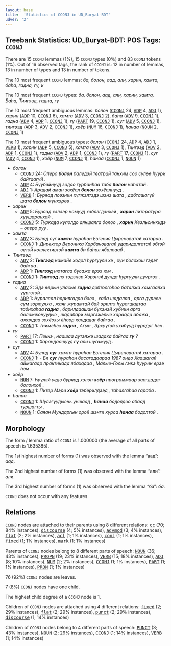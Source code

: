 ```yaml
---
layout: base
title:  'Statistics of CCONJ in UD_Buryat-BDT'
udver: '2'
---
```


## Treebank Statistics: UD_Buryat-BDT: POS Tags: `CCONJ`

There are 15 `CCONJ` lemmas (1%), 15 `CCONJ` types (0%) and 83 `CCONJ` tokens (1%).
Out of 16 observed tags, the rank of `CCONJ` is: 12 in number of lemmas, 13 in number of types and 13 in number of tokens.

The 10 most frequent `CCONJ` lemmas: <em>ба, болон, аад, али, харин, хамта, баһа, гадна, гү, и</em>

The 10 most frequent `CCONJ` types:  <em>ба, болон, аад, али, харин, хамта, Баһа, Тиигээд, гадна, гү</em>

The 10 most frequent ambiguous lemmas: <em>болон</em> (<tt><a href="bxr_bdt-pos-CCONJ.html">CCONJ</a></tt> 24, <tt><a href="bxr_bdt-pos-ADP.html">ADP</a></tt> 4, <tt><a href="bxr_bdt-pos-ADJ.html">ADJ</a></tt> 1), <em>харин</em> (<tt><a href="bxr_bdt-pos-ADP.html">ADP</a></tt> 10, <tt><a href="bxr_bdt-pos-CCONJ.html">CCONJ</a></tt> 6), <em>хамта</em> (<tt><a href="bxr_bdt-pos-ADV.html">ADV</a></tt> 3, <tt><a href="bxr_bdt-pos-CCONJ.html">CCONJ</a></tt> 2), <em>баһа</em> (<tt><a href="bxr_bdt-pos-ADV.html">ADV</a></tt> 9, <tt><a href="bxr_bdt-pos-CCONJ.html">CCONJ</a></tt> 1), <em>гадна</em> (<tt><a href="bxr_bdt-pos-ADV.html">ADV</a></tt> 4, <tt><a href="bxr_bdt-pos-ADP.html">ADP</a></tt> 1, <tt><a href="bxr_bdt-pos-CCONJ.html">CCONJ</a></tt> 1), <em>гү</em> (<tt><a href="bxr_bdt-pos-PART.html">PART</a></tt> 19, <tt><a href="bxr_bdt-pos-CCONJ.html">CCONJ</a></tt> 1), <em>суг</em> (<tt><a href="bxr_bdt-pos-ADV.html">ADV</a></tt> 5, <tt><a href="bxr_bdt-pos-CCONJ.html">CCONJ</a></tt> 1), <em>тиигээд</em> (<tt><a href="bxr_bdt-pos-ADP.html">ADP</a></tt> 3, <tt><a href="bxr_bdt-pos-ADV.html">ADV</a></tt> 2, <tt><a href="bxr_bdt-pos-CCONJ.html">CCONJ</a></tt> 1), <em>хоёр</em> (<tt><a href="bxr_bdt-pos-NUM.html">NUM</a></tt> 16, <tt><a href="bxr_bdt-pos-CCONJ.html">CCONJ</a></tt> 1), <em>һанаа</em> (<tt><a href="bxr_bdt-pos-NOUN.html">NOUN</a></tt> 2, <tt><a href="bxr_bdt-pos-CCONJ.html">CCONJ</a></tt> 1)

The 10 most frequent ambiguous types:  <em>болон</em> (<tt><a href="bxr_bdt-pos-CCONJ.html">CCONJ</a></tt> 24, <tt><a href="bxr_bdt-pos-ADP.html">ADP</a></tt> 4, <tt><a href="bxr_bdt-pos-ADJ.html">ADJ</a></tt> 1, <tt><a href="bxr_bdt-pos-VERB.html">VERB</a></tt> 1), <em>харин</em> (<tt><a href="bxr_bdt-pos-ADP.html">ADP</a></tt> 5, <tt><a href="bxr_bdt-pos-CCONJ.html">CCONJ</a></tt> 5), <em>хамта</em> (<tt><a href="bxr_bdt-pos-ADV.html">ADV</a></tt> 3, <tt><a href="bxr_bdt-pos-CCONJ.html">CCONJ</a></tt> 1), <em>Тиигээд</em> (<tt><a href="bxr_bdt-pos-ADV.html">ADV</a></tt> 2, <tt><a href="bxr_bdt-pos-ADP.html">ADP</a></tt> 1, <tt><a href="bxr_bdt-pos-CCONJ.html">CCONJ</a></tt> 1), <em>гадна</em> (<tt><a href="bxr_bdt-pos-ADV.html">ADV</a></tt> 2, <tt><a href="bxr_bdt-pos-ADP.html">ADP</a></tt> 1, <tt><a href="bxr_bdt-pos-CCONJ.html">CCONJ</a></tt> 1), <em>гү</em> (<tt><a href="bxr_bdt-pos-PART.html">PART</a></tt> 17, <tt><a href="bxr_bdt-pos-CCONJ.html">CCONJ</a></tt> 1), <em>суг</em> (<tt><a href="bxr_bdt-pos-ADV.html">ADV</a></tt> 4, <tt><a href="bxr_bdt-pos-CCONJ.html">CCONJ</a></tt> 1), <em>хоёр</em> (<tt><a href="bxr_bdt-pos-NUM.html">NUM</a></tt> 7, <tt><a href="bxr_bdt-pos-CCONJ.html">CCONJ</a></tt> 1), <em>һанаа</em> (<tt><a href="bxr_bdt-pos-CCONJ.html">CCONJ</a></tt> 1, <tt><a href="bxr_bdt-pos-NOUN.html">NOUN</a></tt> 1)


* <em>болон</em>
  * <tt><a href="bxr_bdt-pos-CCONJ.html">CCONJ</a></tt> 24: <em>Оперо <b>болон</b> баледэй театрай танхим соо сүлөө һуури байгаагүй .</em>
  * <tt><a href="bxr_bdt-pos-ADP.html">ADP</a></tt> 4: <em>Бүүбэйнүүд зодоо гурбанһаа таба <b>болон</b> наһатай .</em>
  * <tt><a href="bxr_bdt-pos-ADJ.html">ADJ</a></tt> 1: <em>Арадай аман зохёол <b>болон</b> зохёолнууд .</em>
  * <tt><a href="bxr_bdt-pos-VERB.html">VERB</a></tt> 1: <em>Буряад поэзиин хүгжэлтэдэ шэнэ шата , дабташагүй шата <b>болон</b> мүнхэрөө .</em>
* <em>харин</em>
  * <tt><a href="bxr_bdt-pos-ADP.html">ADP</a></tt> 5: <em>Буряад хэлээр номууд хэблэгдэнхэй , <b>харин</b> литература хуушаранхай .</em>
  * <tt><a href="bxr_bdt-pos-CCONJ.html">CCONJ</a></tt> 5: <em>Туркада куполдо аяншалга болоо , <b>харин</b> Хеэльсинкидэ – оперо руу .</em>
* <em>хамта</em>
  * <tt><a href="bxr_bdt-pos-ADV.html">ADV</a></tt> 3: <em>Булад суг <b>хамта</b> һураһан Евгения Цыреноватай хатараа .</em>
  * <tt><a href="bxr_bdt-pos-CCONJ.html">CCONJ</a></tt> 1: <em>Директор Вероника Харбановагай ударидалгатай эбтэй эетэй коллективтэй <b>хамта</b> би баһал ябалсааб .</em>
* <em>Тиигээд</em>
  * <tt><a href="bxr_bdt-pos-ADV.html">ADV</a></tt> 2: <em><b>Тиигээд</b> намайе ходол һургуули хэ , хүн болохош гэдэг байгаа .</em>
  * <tt><a href="bxr_bdt-pos-ADP.html">ADP</a></tt> 1: <em><b>Тиигээд</b> нютагаа бусажа ерээ юм .</em>
  * <tt><a href="bxr_bdt-pos-CCONJ.html">CCONJ</a></tt> 1: <em><b>Тиигээд</b> лэ тэдэнэр Хэрэнэй дунда һургуули дүүргээ .</em>
* <em>гадна</em>
  * <tt><a href="bxr_bdt-pos-ADV.html">ADV</a></tt> 2: <em>Эдэ өөрын уласые <b>гадна</b> добтолгоһоо баталжа хамгаалха үүргэтэй .</em>
  * <tt><a href="bxr_bdt-pos-ADP.html">ADP</a></tt> 1: <em>Һуралсал һорилгодоо бэеэ , хаба шадалаа , арга дүрэеэ сүм зорюулха , жаяг журамтай бай эрилтэ һурагшадтаа табихаһаа <b>гадна</b> , барилдаашан бүхэнэй хубиин арга боломжонуудые , шадабари мэргэжэлые хараада абажа , ажалдаа зохёохы ёһоор хандадаг байгаа .</em>
  * <tt><a href="bxr_bdt-pos-CCONJ.html">CCONJ</a></tt> 1: <em>Тиимэһээ <b>гадна</b> , Агын , Эрхүүгэй үхибүүд һурадаг һэн .</em>
* <em>гү</em>
  * <tt><a href="bxr_bdt-pos-PART.html">PART</a></tt> 17: <em>Пеккэ , наашаа дүтэлжэ шадаха байгаа <b>гү</b> ?</em>
  * <tt><a href="bxr_bdt-pos-CCONJ.html">CCONJ</a></tt> 1: <em>Харандаашууд <b>гү</b> али шугамууд .</em>
* <em>суг</em>
  * <tt><a href="bxr_bdt-pos-ADV.html">ADV</a></tt> 4: <em>Булад <b>суг</b> хамта һураһан Евгения Цыреноватай хатараа .</em>
  * <tt><a href="bxr_bdt-pos-CCONJ.html">CCONJ</a></tt> 1: <em>- Би <b>суг</b> һураһан басагадаараа 1987 ондо Хаашагай аймагаар практикада ябахадаа , Малые-Голы гэжэ һуурин ерээ һэм .</em>
* <em>хоёр</em>
  * <tt><a href="bxr_bdt-pos-NUM.html">NUM</a></tt> 7: <em>Һүүлэй үедэ буряад хэлэн <b>хоёр</b> программаар заагдадаг болонхой .</em>
  * <tt><a href="bxr_bdt-pos-CCONJ.html">CCONJ</a></tt> 1: <em>Питер Мэри <b>хоёр</b> тэбэрилдээд , таһалгаһаа гараба .</em>
* <em>һанаа</em>
  * <tt><a href="bxr_bdt-pos-CCONJ.html">CCONJ</a></tt> 1: <em>Шүлэгүүдыень уншаад , <b>һанаа</b> бодолдоо абаад туршагты .</em>
  * <tt><a href="bxr_bdt-pos-NOUN.html">NOUN</a></tt> 1: <em>Саяан Мундаргын орой шэнги хурса <b>һанаа</b> бодолтой .</em>

## Morphology

The form / lemma ratio of `CCONJ` is 1.000000 (the average of all parts of speech is 1.635385).

The 1st highest number of forms (1) was observed with the lemma “аад”: <em>аад</em>.

The 2nd highest number of forms (1) was observed with the lemma “али”: <em>али</em>.

The 3rd highest number of forms (1) was observed with the lemma “ба”: <em>ба</em>.

`CCONJ` does not occur with any features.


## Relations

`CCONJ` nodes are attached to their parents using 8 different relations: <tt><a href="bxr_bdt-dep-cc.html">cc</a></tt> (70; 84% instances), <tt><a href="bxr_bdt-dep-discourse.html">discourse</a></tt> (4; 5% instances), <tt><a href="bxr_bdt-dep-advmod.html">advmod</a></tt> (3; 4% instances), <tt><a href="bxr_bdt-dep-flat.html">flat</a></tt> (2; 2% instances), <tt><a href="bxr_bdt-dep-acl.html">acl</a></tt> (1; 1% instances), <tt><a href="bxr_bdt-dep-conj.html">conj</a></tt> (1; 1% instances), <tt><a href="bxr_bdt-dep-fixed.html">fixed</a></tt> (1; 1% instances), <tt><a href="bxr_bdt-dep-mark.html">mark</a></tt> (1; 1% instances)

Parents of `CCONJ` nodes belong to 8 different parts of speech: <tt><a href="bxr_bdt-pos-NOUN.html">NOUN</a></tt> (36; 43% instances), <tt><a href="bxr_bdt-pos-PROPN.html">PROPN</a></tt> (19; 23% instances), <tt><a href="bxr_bdt-pos-VERB.html">VERB</a></tt> (15; 18% instances), <tt><a href="bxr_bdt-pos-ADJ.html">ADJ</a></tt> (8; 10% instances), <tt><a href="bxr_bdt-pos-NUM.html">NUM</a></tt> (2; 2% instances), <tt><a href="bxr_bdt-pos-CCONJ.html">CCONJ</a></tt> (1; 1% instances), <tt><a href="bxr_bdt-pos-PART.html">PART</a></tt> (1; 1% instances), <tt><a href="bxr_bdt-pos-PRON.html">PRON</a></tt> (1; 1% instances)

76 (92%) `CCONJ` nodes are leaves.

7 (8%) `CCONJ` nodes have one child.

The highest child degree of a `CCONJ` node is 1.

Children of `CCONJ` nodes are attached using 4 different relations: <tt><a href="bxr_bdt-dep-fixed.html">fixed</a></tt> (2; 29% instances), <tt><a href="bxr_bdt-dep-flat.html">flat</a></tt> (2; 29% instances), <tt><a href="bxr_bdt-dep-punct.html">punct</a></tt> (2; 29% instances), <tt><a href="bxr_bdt-dep-discourse.html">discourse</a></tt> (1; 14% instances)

Children of `CCONJ` nodes belong to 4 different parts of speech: <tt><a href="bxr_bdt-pos-PUNCT.html">PUNCT</a></tt> (3; 43% instances), <tt><a href="bxr_bdt-pos-NOUN.html">NOUN</a></tt> (2; 29% instances), <tt><a href="bxr_bdt-pos-CCONJ.html">CCONJ</a></tt> (1; 14% instances), <tt><a href="bxr_bdt-pos-VERB.html">VERB</a></tt> (1; 14% instances)

